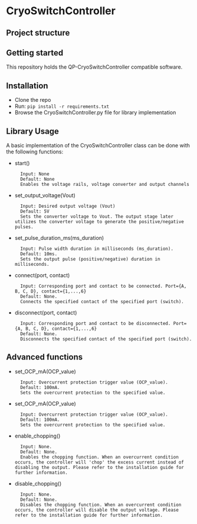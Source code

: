 # CryoSwitchController
 
## Project structure
 
## Getting started
 
This repository holds the QP-CryoSwitchController compatible software.
 
 
## Installation
- Clone the repo
- Run: ```pip install -r requirements.txt```
- Browse the CryoSwitchController.py file for library implementation
 
 
## Library Usage
A basic implementation of the CryoSwitchController class can be done with the following functions:
- start()
 
        Input: None
        Default: None
        Enables the voltage rails, voltage converter and output channels
 
- set_output_voltage(Vout)
 
        Input: Desired output voltage (Vout)
        Default: 5V
        Sets the converter voltage to Vout. The output stage later utilizes the converter voltage to generate the positive/negative pulses.
 
- set_pulse_duration_ms(ms_duration)
 
        Input: Pulse width duration in milliseconds (ms_duration).
        Default: 10ms.
        Sets the output pulse (positive/negative) duration in milliseconds.
 
- connect(port, contact)
 
        Input: Corresponding port and contact to be connected. Port={A, B, C, D}, contact={1,...,6}
        Default: None.
        Connects the specified contact of the specified port (switch).
 
- disconnect(port, contact)
 
        Input: Corresponding port and contact to be disconnected. Port={A, B, C, D}, contact={1,...,6}
        Default: None.
        Disconnects the specified contact of the specified port (switch).
 
 
 
## Advanced functions
 
- set_OCP_mA(OCP_value)
 
        Input: Overcurrent protection trigger value (OCP_value).
        Default: 100mA.
        Sets the overcurrent protection to the specified value.
 
 
- set_OCP_mA(OCP_value)
 
        Input: Overcurrent protection trigger value (OCP_value).
        Default: 100mA.
        Sets the overcurrent protection to the specified value.
 
- enable_chopping()
 
        Input: None.
        Default: None.
        Enables the chopping function. When an overcurrent condition occurs, the controller will 'chop' the excess current instead of disabling the output. Please refer to the installation guide for further information.
 
- disable_chopping()
 
        Input: None.
        Default: None.
        Disables the chopping function. When an overcurrent condition occurs, the controller will disable the output voltage. Please refer to the installation guide for further information.


